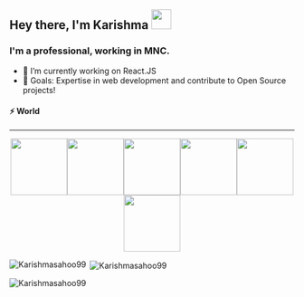 ## Hey there, I'm Karishma <img src="https://media.giphy.com/media/hvRJCLFzcasrR4ia7z/giphy.gif" width="35px">

### I'm a professional, working in MNC.

- 🔭 I’m currently working on React.JS
- 🥅 Goals: Expertise in web development and contribute to Open Source projects!


#### ⚡ World

---
<p align="center">
  <img src="https://media3.giphy.com/media/ln7z2eWriiQAllfVcn/200w.webp" width="100"><img src="https://i.giphy.com/media/LMt9638dO8dftAjtco/200.webp" width="100"><img src="https://i.giphy.com/media/eNAsjO55tPbgaor7ma/200w.webp" width="100"><img src="https://media3.giphy.com/media/kdFc8fubgS31b8DsVu/giphy.webp" width="100"><img src="https://i.giphy.com/media/KzJkzjggfGN5Py6nkT/200.webp" width="100"><img src="https://i.giphy.com/media/IdyAQJVN2kVPNUrojM/200.webp" width="100">

<br>
</p>
<p><img align="left" src="https://github-readme-stats.vercel.app/api/top-langs?username=Karishmasahoo99&show_icons=true&locale=en&layout=compact" alt="Karishmasahoo99" /></p>

<p>&nbsp;<img align="center" src="https://github-readme-stats.vercel.app/api?username=Karishmasahoo99&show_icons=true&locale=en" alt="Karishmasahoo99" /></p>

<p><img align="center" src="https://github-readme-streak-stats.herokuapp.com/?user=Karishmasahoo99&" alt="Karishmasahoo99" /></p>

